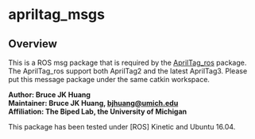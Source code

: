 # apriltag_msgs
## Overview

This is a ROS msg package that is required by the [AprilTag_ros](https://github.com/UMich-BipedLab/AprilTag_ROS) package. The AprilTag_ros support both AprilTag2 and the latest AprilTag3. Please put this message package under the same catkin workspace.

**Author: Bruce JK Huang  
Maintainer: Bruce JK Huang, bjhuang@umich.edu  
Affiliation: The Biped Lab, the University of Michigan**

This package has been tested under [ROS] Kinetic and Ubuntu 16.04.

